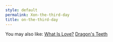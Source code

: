 ```yaml
---
style: default
permalink: Xon-the-third-day
title: on-the-third-day
---
```

You may also like:
[What Is Love?](http://scp-wiki.net/whatislove)
[Dragon's Teeth](http://scp-wiki.net/dragon-s-teeth)